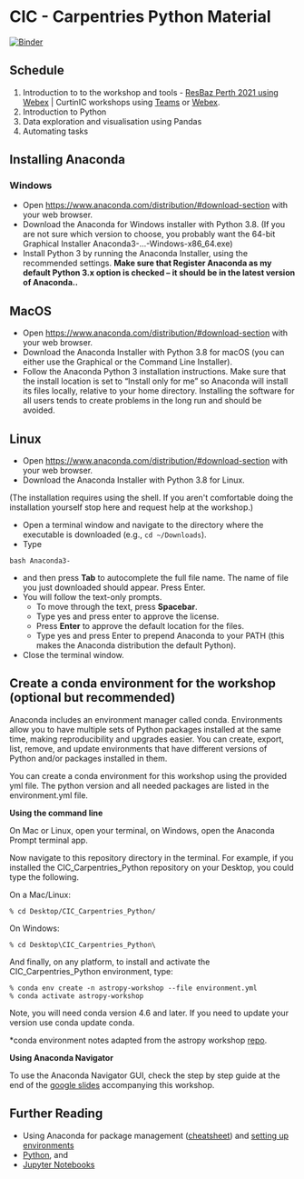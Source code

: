 # CIC - Carpentries Python Material

[![Binder](https://mybinder.org/badge.svg)](https://mybinder.org/v2/gh/CurtinIC/CIC_Carpentries_Python/master)


## Schedule

1. Introduction to to the workshop and tools - [ResBaz Perth 2021 using Webex](https://tinyurl.com/resbaz-python) | CurtinIC workshops using [Teams](https://docs.google.com/presentation/d/1ccPobtWSwACLhfsf71ut2ZYLglCq2HoWn8ehLrv5mtw/edit?usp=sharing) or [Webex](https://docs.google.com/presentation/d/1pejiFX8xhioYwiX-b598PjYBCX6Lqj2xcAfcL3cO6iU/edit?usp=sharing).
2. Introduction to Python
3. Data exploration and visualisation using Pandas
4. Automating tasks

## Installing Anaconda

### Windows
- Open https://www.anaconda.com/distribution/#download-section with your web browser.
- Download the Anaconda for Windows installer with Python 3.8. (If you are not sure which version to choose, you probably want the 64-bit Graphical Installer Anaconda3-...-Windows-x86_64.exe)
- Install Python 3 by running the Anaconda Installer, using the recommended settings. **Make sure that Register Anaconda as my default Python 3.x option is checked – it should be in the latest version of Anaconda..**

## MacOS
- Open https://www.anaconda.com/distribution/#download-section with your web browser.
- Download the Anaconda Installer with Python 3.8 for macOS (you can either use the Graphical or the Command Line Installer).
- Follow the Anaconda Python 3 installation instructions. Make sure that the install location is set to “Install only for me” so Anaconda will install its files locally, relative to your home directory. Installing the software for all users tends to create problems in the long run and should be avoided.

## Linux
- Open https://www.anaconda.com/distribution/#download-section with your web browser.
- Download the Anaconda Installer with Python 3.8 for Linux.

(The installation requires using the shell. If you aren't comfortable doing the installation yourself stop here and request help at the workshop.)
- Open a terminal window and navigate to the directory where the executable is downloaded (e.g., `cd ~/Downloads`).
- Type
```
bash Anaconda3-
```
- and then press **Tab** to autocomplete the full file name. The name of file you just downloaded should appear. Press Enter. 
- You will follow the text-only prompts. 
  - To move through the text, press **Spacebar**. 
  - Type yes and press enter to approve the license. 
  - Press **Enter** to approve the default location for the files. 
  - Type yes and press Enter to prepend Anaconda to your PATH (this makes the Anaconda distribution the default Python).
- Close the terminal window.

## Create a conda environment for the workshop (optional but recommended)

Anaconda includes an environment manager called conda. Environments allow you to have multiple sets of Python packages installed at the same time, making reproducibility and upgrades easier. You can create, export, list, remove, and update environments that have different versions of Python and/or packages installed in them.

You can create a conda environment for this workshop using the provided yml file. The python version and all needed packages are listed in the environment.yml file.

**Using the command line**

On Mac or Linux, open your terminal, on Windows, open the Anaconda Prompt terminal app.

Now navigate to this repository directory in the terminal. For example, if you installed the CIC_Carpentries_Python repository on your Desktop, you could type the following.

On a Mac/Linux:
```
% cd Desktop/CIC_Carpentries_Python/
```
On Windows:
```
% cd Desktop\CIC_Carpentries_Python\
```
And finally, on any platform, to install and activate the CIC_Carpentries_Python environment, type:
```
% conda env create -n astropy-workshop --file environment.yml
% conda activate astropy-workshop
```
Note, you will need conda version 4.6 and later. If you need to update your version use conda update conda.

*conda environment notes adapted from the astropy workshop [repo](https://github.com/astropy/astropy-workshop).

**Using Anaconda Navigator**

To use the Anaconda Navigator GUI, check the step by step guide at the end of the [google slides](https://docs.google.com/presentation/d/1ccPobtWSwACLhfsf71ut2ZYLglCq2HoWn8ehLrv5mtw/edit?usp=sharing) accompanying this workshop.


## Further Reading

- Using Anaconda for package management ([cheatsheet](https://conda.io/docs/_downloads/conda-cheatsheet.pdf)) and [setting up environments](https://medium.com/datareply/working-with-python-environments-anaconda-package-manager-and-ides-663e771b6ed8)
- [Python](https://www.python.org/), and
- [Jupyter Notebooks](http://jupyter.org/)
